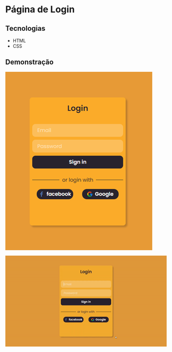 # Página de Login

## Tecnologias 
* HTML
* CSS

## Demonstração
<img src="demo.png">

![Demonstration](demo.gif)